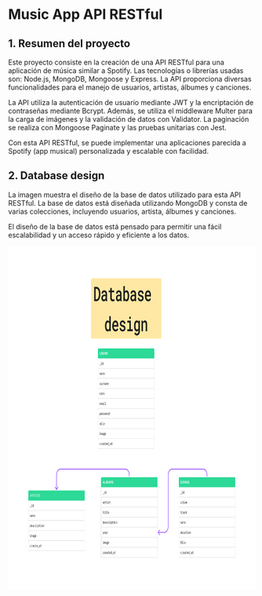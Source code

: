 # Music App API RESTful

## 1. Resumen del proyecto

Este proyecto consiste en la creación de una API RESTful para una aplicación de música similar a Spotify. Las tecnologías o librerías usadas son: Node.js, MongoDB, Mongoose y Express. La API proporciona diversas funcionalidades para el manejo de usuarios, artistas, álbumes y canciones.

La API utiliza la autenticación de usuario mediante JWT y la encriptación de contraseñas mediante Bcrypt. Además, se utiliza el middleware Multer para la carga de imágenes y la validación de datos con Validator. La paginación se realiza con Mongoose Paginate y las pruebas unitarias con Jest. 

Con esta API RESTful, se puede implementar una aplicaciones parecida a Spotify (app musical) personalizada y escalable con facilidad.

## 2. Database design

La imagen muestra el diseño de la base de datos utilizado para esta API RESTful. La base de datos está diseñada utilizando MongoDB y consta de varias colecciones, incluyendo usuarios, artista, álbumes y canciones.

El diseño de la base de datos está pensado para permitir una fácil escalabilidad y un acceso rápido y eficiente a los datos.

<img src= "./database/MusicApp.jpg" alt="Database design- music App"  width="790" height="700" >